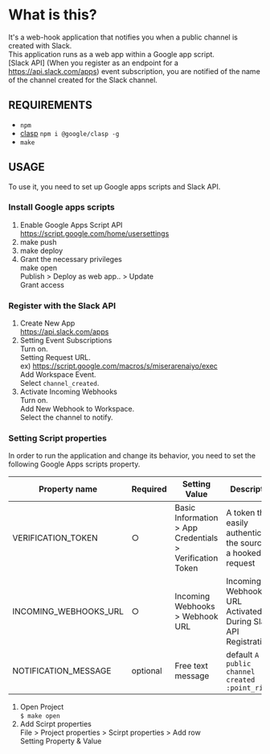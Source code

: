 What is this?
==============================

 It's a web-hook application that notifies you when a public channel is created with Slack.  
 This application runs as a web app within a Google app script.  
 [Slack API] (When you register as an endpoint for a https://api.slack.com/apps) event subscription, you are notified of the name of the channel created for the Slack channel.

REQUIREMENTS
--------------------
- `npm`
- [clasp](https://github.com/google/clasp)
`npm i @google/clasp -g`
- `make`

USAGE
--------------------

To use it, you need to set up Google apps scripts and Slack API.

### Install Google apps scripts

1. Enable Google Apps Script API  
https://script.google.com/home/usersettings
2. make push  
3. make deploy  
4. Grant the necessary privileges  
make open  
Publish > Deploy as web app.. > Update  
Grant access

### Register with the Slack API

1. Create New App  
https://api.slack.com/apps
2. Setting Event Subscriptions  
Turn on.  
Setting Request URL.  
ex) https://script.google.com/macros/s/miserarenaiyo/exec  
Add Workspace Event.   
Select `channel_created`.
3. Activate Incoming Webhooks  
Turn on.  
Add New Webhook to Workspace.  
Select the channel to notify.

### Setting Script properties

In order to run the application and change its behavior, you need to set the following Google Apps scripts property.

|Property name|Required|Setting Value|Description|
|--|--|--|--|
|VERIFICATION_TOKEN|○|Basic Information > App Credentials > Verification Token|A token that easily authenticates the source of a hooked request|
|INCOMING_WEBHOOKS_URL|○|Incoming Webhooks > Webhook URL|Incoming Webhooks URL Activated During Slack API Registration|
|NOTIFICATION_MESSAGE|optional|Free text message|default `A public channel created :point_right: `|

1. Open Project  
`$ make open`
2. Add Scirpt properties  
File > Project properties > Scirpt properties > Add row  
Setting Property & Value

